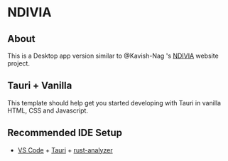 # NDIVIA

## About
This is a Desktop app version similar to @Kavish-Nag 's [NDIVIA](https://github.com/Kavish-Nag/NDIVIA) website project.

## Tauri + Vanilla

This template should help get you started developing with Tauri in vanilla HTML, CSS and Javascript.

## Recommended IDE Setup

- [VS Code](https://code.visualstudio.com/) + [Tauri](https://marketplace.visualstudio.com/items?itemName=tauri-apps.tauri-vscode) + [rust-analyzer](https://marketplace.visualstudio.com/items?itemName=rust-lang.rust-analyzer)
